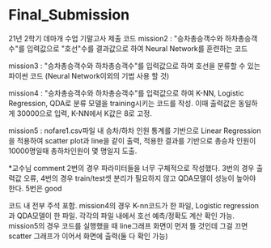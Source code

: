 # Final_Submission
21년 2학기 데마개 수업 기말고사 제출 코드
mission2 : "승차총승객수와 하차총승객수"를 입력값으로 "호선"수를 결과값으로 하여 Neural Network를 훈련하는 코드

mission3 : "승차총승객수와 하차총승객수"를 입력값으로 하여 호선을 분류할 수 있는 파이썬 코드 (Neural Network이외의 기법 사용 할 것)

mission4 : "승차총승객수와 하차총승객수"를 입력값으로 하여 K-NN, Logistic Regression, QDA로 분류 모델을 training시키는 코드를 작성. 이때 출력값은 동일하게 30000으로 입력, K-NN에서 K값은 8로 고정.

mission5 : nofare1.csv파일 내 승차/하차 인원 통계를 기반으로 Linear Regression을 적용하여 scatter plot과 line을 같이 출력, 적용한 결과를 기반으로 총승차 인원이 10000명일때 총하차인원이 몇 명일지 도출.

*교수님 comment
2번의 경우 파라미터들을 너무 구체적으로 작성했다. 3번의 경우 출력값 오류, 4번의 경우 train/test셋 분리가 필요하지 않고 QDA모델이 성능이 높아야 한다. 5번은 good

코드 내 전부 주석 포함.
mission4의 경우 K-nn코드가 한 파일, Logistic regression 과 QDA모델이 한 파일. 각각의 파일 내에서 호선 예측/정확도 계산 확인 가능.
mission5의 경우 코드를 실행했을 때 line그래프 화면이 먼저 뜰 것인데 그걸 끄면 scatter 그래프가 이어서 화면에 출력(둘 다 확인 가능)
